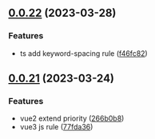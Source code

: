 ## [0.0.22](https://github.com/sujianqingfeng/eslint-config/compare/v0.0.21...v0.0.22) (2023-03-28)


### Features

* ts add keyword-spacing rule ([f46fc82](https://github.com/sujianqingfeng/eslint-config/commit/f46fc826f078a5d771e07c3a689514c8ba922ffa))



## [0.0.21](https://github.com/sujianqingfeng/eslint-config/compare/v0.0.20...v0.0.21) (2023-03-24)


### Features

* vue2 extend priority ([266b0b8](https://github.com/sujianqingfeng/eslint-config/commit/266b0b80ab5364955ab52d153b4f0c8e1071f4ea))
* vue3 js rule ([77fda36](https://github.com/sujianqingfeng/eslint-config/commit/77fda367a1cee02b4608caad74e3c8308207f64a))



